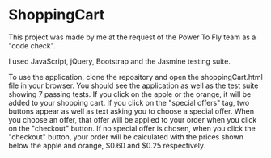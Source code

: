 ShoppingCart
============
This project was made by me at the request of the Power To Fly team as a "code check".

I used JavaScript, jQuery, Bootstrap and the Jasmine testing suite.

To use the application, clone the repository and open the shoppingCart.html file in your browser.  You should see the application as well as the test suite showing 7 passing tests.  If you click on the apple or the orange, it will be added to your shopping cart.  If you click on the "special offers" tag, two buttons appear as well as text asking you to choose a special offer.  When you choose an offer, that offer will be applied to your order when you click on the "checkout" button.  If no special offer is chosen, when you click the "checkout" button, your order will be calculated with the prices shown below the apple and orange, $0.60 and $0.25 respectively.
